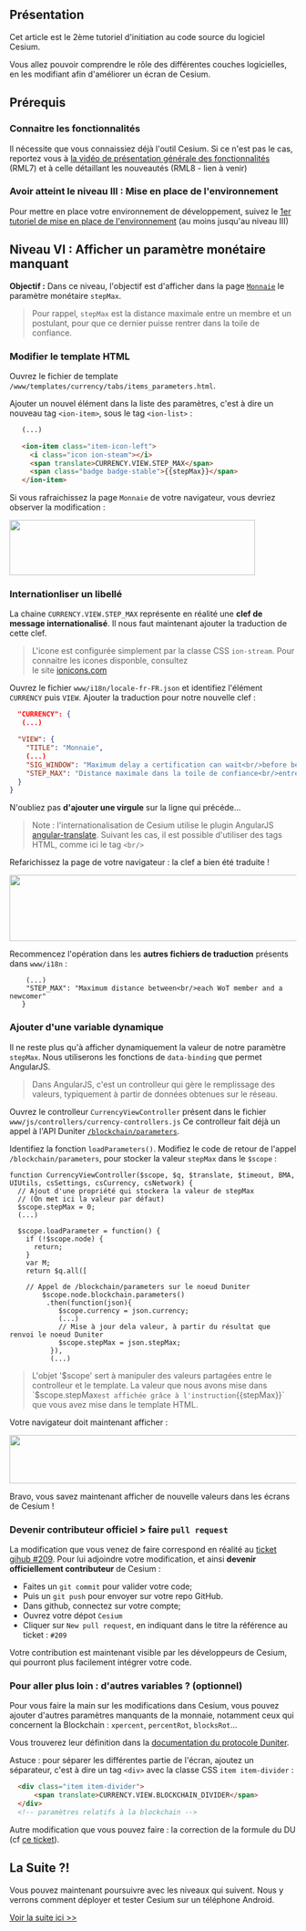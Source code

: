 ## Présentation

Cet article est le 2ème tutoriel d'initiation au code source du logiciel Cesium.

Vous allez pouvoir comprendre le rôle des différentes couches logicielles,
en les modifiant afin d'améliorer un écran de Cesium.

## Prérequis

### Connaitre les fonctionnalités

Il nécessite que vous connaissiez déjà l'outil Cesium.
Si ce n'est pas le cas, reportez vous à [la vidéo de présentation générale des fonctionnalités](https://www.youtube.com/watch?v=FQzGIzJf9Nw&list=PLr7acQJbh5rzgkXOrCws2bELR8TNRIuv0&index=6) (RML7) et à celle détaillant les nouveautés (RML8 - lien à venir)

### Avoir atteint le niveau III : Mise en place de l'environnement

Pour mettre en place votre environnement de développement, suivez le [1er tutoriel de mise en place de l'environnement](https://github.com/duniter/cesium/blob/master/doc/fr/development_tutorial.md) (au moins jusqu'au niveau III)

## Niveau VI : Afficher un paramètre monétaire manquant

__Objectif :__ Dans ce niveau, l'objectif est d'afficher dans la page [`Monnaie`](http://cesium.duniter.fr/#/app/currency/view/lg/) le paramètre monétaire `stepMax`.

> Pour rappel, `stepMax` est la distance maximale entre un membre et un postulant, pour que ce dernier puisse rentrer dans la toile de confiance.

### Modifier le template HTML

Ouvrez le fichier de template `/www/templates/currency/tabs/items_parameters.html`.

Ajouter un nouvel élément dans la liste des paramètres, c'est à dire un nouveau tag `<ion-item>`, sous le tag `<ion-list>` : 

```html
   (...)

   <ion-item class="item-icon-left">
     <i class="icon ion-steam"></i>
     <span translate>CURRENCY.VIEW.STEP_MAX</span>
     <span class="badge badge-stable">{{stepMax}}</span>
   </ion-item>
```

Si vous rafraichissez la page `Monnaie` de votre navigateur, vous devriez observer la modification :

<img src="https://forum.duniter.org/uploads/default/original/2X/1/19a637b1fa847aa5bbb18565737e9e5e28729221.jpg" width="431" height="97">

### Internationliser un libellé

La chaine `CURRENCY.VIEW.STEP_MAX` représente en réalité une **clef de message internationalisé**.
Il nous faut maintenant ajouter la traduction de cette clef.

> L'icone est configurée simplement par la classe CSS `ion-stream`. Pour connaitre les icones disponble, consultez  
le site [ionicons.com](http://ionicons.com/)

Ouvrez le fichier `www/i18n/locale-fr-FR.json` et identifiez l'élément `CURRENCY` puis `VIEW`.
Ajouter la traduction pour notre nouvelle clef :

```json
  "CURRENCY": {
   (...)

  "VIEW": {
    "TITLE": "Monnaie",
    (...)
    "SIG_WINDOW": "Maximum delay a certification can wait<br/>before being expired for non-writing.",
    "STEP_MAX": "Distance maximale dans la toile de confiance<br/>entre chaque membre et un nouvel entrant"
  }
}
```

N'oubliez pas **d'ajouter une virgule** sur la ligne qui précéde...

> Note : l'internationalisation de Cesium utilise le plugin AngularJS [angular-translate](https://github.com/angular-translate/angular-translate).
> Suivant les cas, il est possible d'utiliser des tags HTML, comme ici le tag `<br/>`

Refarichissez la page de votre navigateur : la clef a bien été traduite ! 

<img src="https://forum.duniter.org/uploads/default/original/2X/6/6bd04622dd2eb59f6d716ae9e2f114276e4ca35a.jpg" width="690" height="116">

Recommencez l'opération dans les **autres fichiers de traduction** présents dans `www/i18n` : 

```
    (...)
    "STEP_MAX": "Maximum distance between<br/>each WoT member and a newcomer"
   }  

```

### Ajouter d'une variable dynamique

Il ne reste plus qu'à afficher dynamiquement la valeur de notre paramètre `stepMax`. Nous utiliserons les fonctions de `data-binding` que permet AngularJS.

> Dans AngularJS, c'est un controlleur qui gère le remplissage des valeurs, typiquement à partir de données obtenues sur le réseau.

Ouvrez le controlleur `CurrencyViewController` présent dans le fichier `www/js/controllers/currency-controllers.js`
Ce controlleur fait déjà un appel à l'API Duniter [`/blockchain/parameters`](http://cgeek.fr:9330/blockchain/parameters).

Identifiez la fonction `loadParameters()`.
Modifiez le code de retour de l'appel `/blockchain/parameters`, pour stocker la valeur `stepMax` dans le `$scope` : 

```
function CurrencyViewController($scope, $q, $translate, $timeout, BMA, UIUtils, csSettings, csCurrency, csNetwork) {
  // Ajout d'une propriété qui stockera la valeur de stepMax
  // (On met ici la valeur par défaut)
  $scope.stepMax = 0;
  (...)

  $scope.loadParameter = function() {
    if (!$scope.node) {
      return;
    }
    var M;
    return $q.all([

    // Appel de /blockchain/parameters sur le noeud Duniter
        $scope.node.blockchain.parameters() 
         .then(function(json){
            $scope.currency = json.currency;
            (...)
            // Mise à jour dela valeur, à partir du résultat que renvoi le noeud Duniter
            $scope.stepMax = json.stepMax;
          }),
          (...)
```

> L'objet '$scope' sert à manipuler des valeurs partagées entre le controlleur et le template.
> La valeur que nous avons mise dans `$scope.stepMax` est affichée grâce à l'instruction `{{stepMax}}` que vous avez mise dans le template HTML.

Votre navigateur doit maintenant afficher : 

<img src="https://forum.duniter.org/uploads/default/original/2X/3/3df8cbd2133ea9e9a28855f4b50413846fdf292c.jpg" width="519" height="85">

Bravo, vous savez maintenant afficher de nouvelle valeurs dans les écrans de Cesium !

### Devenir contributeur officiel > faire `pull request`

La modification que vous venez de faire correspond en réalité au [ticket gihub #209](https://github.com/duniter/cesium/issues/209).
Pour lui adjoindre votre modification, et ainsi **devenir officiellement contributeur** de Cesium : 

 * Faites un `git commit` pour valider votre code;
 * Puis un `git push` pour envoyer sur votre repo GitHub.
 * Dans github, connectez sur votre compte;
 * Ouvrez votre dépot `Cesium`
 * Cliquer sur `New pull request`, en indiquant dans le titre la référence au ticket : `#209`

Votre contribution est maintenant visible par les développeurs de Cesium, qui pourront plus facilement intégrer votre code.

### Pour aller plus loin : d'autres variables ?  (optionnel)

Pour vous faire la main sur les modifications dans Cesium, vous pouvez ajouter d'autres paramètres manquants de la monnaie, notamment ceux qui concernent la Blockchain  : `xpercent`, `percentRot`, `blocksRot`...

Vous trouverez leur définition dans la [documentation du protocole Duniter](https://github.com/duniter/duniter/blob/master/doc/Protocol.md#protocol-parameters).

Astuce : pour séparer les différentes partie de l'écran, ajoutez un séparateur, c'est à dire un tag `<div>` avec la classe CSS `item item-divider` :

```html
  <div class="item item-divider">
      <span translate>CURRENCY.VIEW.BLOCKCHAIN_DIVIDER</span>
  </div>
  <!-- paramètres relatifs à la blockchain -->
```

Autre modification que vous pouvez faire : la correction de la formule du DU (cf [ce ticket](https://github.com/duniter/cesium/issues/210)).

## La Suite ?!

Vous pouvez maintenant poursuivre avec les niveaux qui suivent. Nous y verrons comment déployer et tester Cesium sur un téléphone Android.

[Voir la suite ici >>](./development_tutorial-03.md)